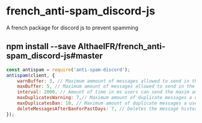 # french_anti-spam_discord-js
A french package for discord js to prevent spamming

## npm install --save AlthaelFR/french_anti-spam_discord-js#master

```js
const antispam = require('anti-spam-discord');
antispam(client, {
    warnBuffer: 3, // Maximum ammount of messages allowed to send in the interval time before getting warned.
    maxBuffer: 5, // Maximum amount of messages allowed to send in the interval time before getting banned.
    interval: 2000, // Amount of time in ms users can send the maxim amount of messages(maxBuffer) before getting banned. 
    maxDuplicatesWarning: 7,// Maximum amount of duplicate messages a user can send in a timespan before getting warned.
    maxDuplicatesBan: 10, // Maximum amount of duplicate messages a user can send in a timespan before getting banned.
    deleteMessagesAfterBanForPastDays: 7, // Deletes the message history of the banned user in x days.
});
```
